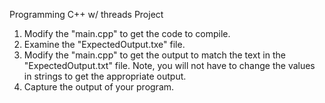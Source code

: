 Programming C++ w/ threads Project

1. Modify the "main.cpp" to get the code to compile.
2. Examine the "ExpectedOutput.txe" file.
3. Modify the "main.cpp" to get the output to match
   the text in the "ExpectedOutput.txt" file.  Note, you will not have
   to change the values in strings to get the appropriate output.
4. Capture the output of your program.
